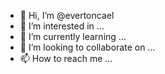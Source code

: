 - 👋 Hi, I’m @evertoncael
- 👀 I’m interested in ...
- 🌱 I’m currently learning ...
- 💞️ I’m looking to collaborate on ...
- 📫 How to reach me ...

<!---
evertoncael/evertoncael is a ✨ special ✨ repository because its `README.md` (this file) appears on your GitHub profile.
You can click the Preview link to take a look at your changes.
--->
